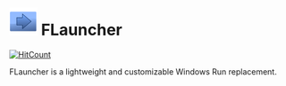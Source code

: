 <h1><img src="https://raw.githubusercontent.com/OliveOil1/oliveoil1.github.io/master/flauncher/assets/flauncher.png" height="50"/> FLauncher</h1>

[![HitCount](http://hits.dwyl.com/OliveOil1/Flauncher.svg)](http://hits.dwyl.com/OliveOil1/Flauncher)

FLauncher is a lightweight and customizable Windows Run replacement.
  
